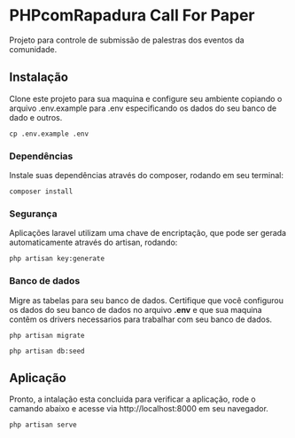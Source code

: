 # PHPcomRapadura Call For Paper

Projeto para controle de submissão de palestras dos eventos da comunidade.

## Instalação
Clone este projeto para sua maquina e configure seu ambiente copiando o arquivo
.env.example para .env especificando os dados do seu banco de dado e outros.

```
cp .env.example .env
```


### Dependências
Instale suas dependências através do composer, rodando em seu terminal:

```
composer install
```


### Segurança
Aplicações laravel utilizam uma chave de encriptação, que pode ser gerada 
automaticamente através do artisan, rodando:

```
php artisan key:generate
```


### Banco de dados
Migre as tabelas para seu banco de dados. Certifique que você configurou os dados do 
seu banco de dados no arquivo **.env** e que sua maquina contêm os drivers necessarios 
para trabalhar com seu banco de dados. 

```
php artisan migrate
```

```
php artisan db:seed

```

## Aplicação
Pronto, a intalação esta concluida para verificar a aplicação, rode o camando abaixo e 
acesse via http://localhost:8000 em seu navegador.

```
php artisan serve
```

